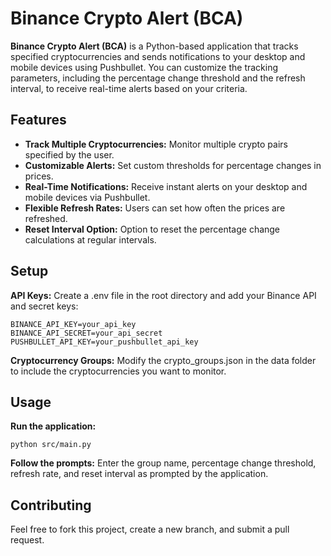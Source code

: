 # Binance Crypto Alert (BCA)

**Binance Crypto Alert (BCA)** is a Python-based application that tracks specified cryptocurrencies and sends notifications to your desktop and mobile devices using Pushbullet. You can customize the tracking parameters, including the percentage change threshold and the refresh interval, to receive real-time alerts based on your criteria.

## Features
- **Track Multiple Cryptocurrencies:** Monitor multiple crypto pairs specified by the user.
- **Customizable Alerts:** Set custom thresholds for percentage changes in prices.
- **Real-Time Notifications:** Receive instant alerts on your desktop and mobile devices via Pushbullet.
- **Flexible Refresh Rates:** Users can set how often the prices are refreshed.
- **Reset Interval Option:** Option to reset the percentage change calculations at regular intervals.

## Setup
**API Keys:** Create a .env file in the root directory and add your Binance API and secret keys:
```
BINANCE_API_KEY=your_api_key
BINANCE_API_SECRET=your_api_secret
PUSHBULLET_API_KEY=your_pushbullet_api_key
```

**Cryptocurrency Groups:** Modify the crypto_groups.json in the data folder to include the cryptocurrencies you want to monitor.

## Usage
**Run the application:**
```
python src/main.py
```

**Follow the prompts:** Enter the group name, percentage change threshold, refresh rate, and reset interval as prompted by the application.

## Contributing
Feel free to fork this project, create a new branch, and submit a pull request.
